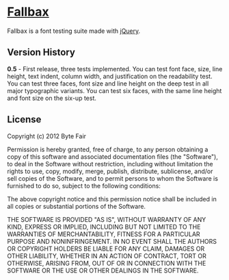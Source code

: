 # [Fallbax](http://bytefair.github.com/fallbax)

Fallbax is a font testing suite made with [jQuery](http://jquery.com).

## Version History

__0.5__ - First release, three tests implemented. You can test font face, size, line height, text indent, column width, and justification on the readability test. You can test three faces, font size and line height on the deep test in all major typographic variants. You can test six faces, with the same line height and font size on the six-up test.

## License

Copyright (c) 2012 Byte Fair

Permission is hereby granted, free of charge, to any person obtaining a copy of this software and associated documentation files (the "Software"), to deal in the Software without restriction, including without limitation the rights to use, copy, modify, merge, publish, distribute, sublicense, and/or sell copies of the Software, and to permit persons to whom the Software is furnished to do so, subject to the following conditions:

The above copyright notice and this permission notice shall be included in all copies or substantial portions of the Software.

THE SOFTWARE IS PROVIDED "AS IS", WITHOUT WARRANTY OF ANY KIND, EXPRESS OR IMPLIED, INCLUDING BUT NOT LIMITED TO THE WARRANTIES OF MERCHANTABILITY, FITNESS FOR A PARTICULAR PURPOSE AND NONINFRINGEMENT. IN NO EVENT SHALL THE AUTHORS OR COPYRIGHT HOLDERS BE LIABLE FOR ANY CLAIM, DAMAGES OR OTHER LIABILITY, WHETHER IN AN ACTION OF CONTRACT, TORT OR OTHERWISE, ARISING FROM, OUT OF OR IN CONNECTION WITH THE SOFTWARE OR THE USE OR OTHER DEALINGS IN THE SOFTWARE.
